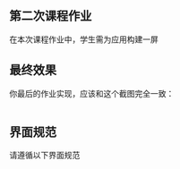 ## 第二次课程作业

在本次课程作业中，学生需为应用构建一屏

## 最终效果

你最后的作业实现，应该和这个截图完全一致：

<img src="">

## 界面规范

请遵循以下界面规范

<img src="">

